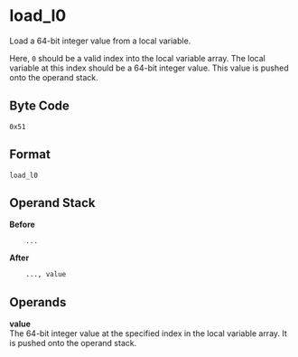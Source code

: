 # load_l0

Load a 64-bit integer value from a local variable.

Here, `0` should be a valid index into the local variable array. The local
variable at this index should be a 64-bit integer value. This value
is pushed onto the operand stack.

## Byte Code
```
0x51
```

## Format
```
load_l0
```

## Operand Stack
**Before** 
``` 
    ...
``` 
**After**  
```
    ..., value
```

## Operands
**value**  
    The 64-bit integer value at the specified index in the local
    variable array. It is pushed onto the operand stack.